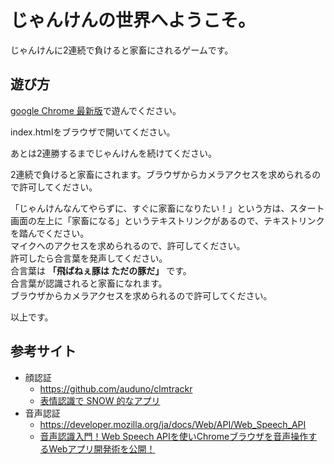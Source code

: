 # じゃんけんの世界へようこそ。

じゃんけんに2連続で負けると家畜にされるゲームです。  

## 遊び方

[google Chrome 最新版](https://www.google.com/intl/ja_ALL/chrome/)で遊んでください。  
  
index.htmlをブラウザで開いてください。

あとは2連勝するまでじゃんけんを続けてください。  
  
2連続で負けると家畜にされます。ブラウザからカメラアクセスを求められるので許可してください。
  
「じゃんけんなんてやらずに、すぐに家畜になりたい！」という方は、スタート画面の左上に「家畜になる」というテキストリンクがあるので、テキストリンクを踏んでください。  
マイクへのアクセスを求められるので、許可してください。  
許可したら合言葉を発声してください。  
合言葉は **「飛ばねぇ豚は ただの豚だ」** です。  
合言葉が認識されると家畜になれます。  
ブラウザからカメラアクセスを求められるので許可してください。  
  
以上です。

## 参考サイト

- 顔認証
  - https://github.com/auduno/clmtrackr
  - [表情認識で SNOW 的なアプリ](https://kkblab.com/make/javascript/face.html)
- 音声認証
  - https://developer.mozilla.org/ja/docs/Web/API/Web_Speech_API
  - [音声認識入門！Web Speech APIを使いChromeブラウザを音声操作するWebアプリ開発術を公開！](https://paiza.hatenablog.com/entry/2016/07/05/%E9%9F%B3%E5%A3%B0%E8%AA%8D%E8%AD%98%E5%85%A5%E9%96%80%EF%BC%81Web_Speech_API%E3%82%92%E4%BD%BF%E3%81%84Chrome%E3%83%96%E3%83%A9%E3%82%A6%E3%82%B6%E3%82%92%E9%9F%B3%E5%A3%B0%E6%93%8D%E4%BD%9C%E3%81%99)
